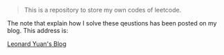 > This is a repository to store my own codes of leetcode.

The note that explain how I solve these qeustions has been posted on my blog. This address is:

[Leonard Yuan's Blog](http://www.leonardyuan.com)